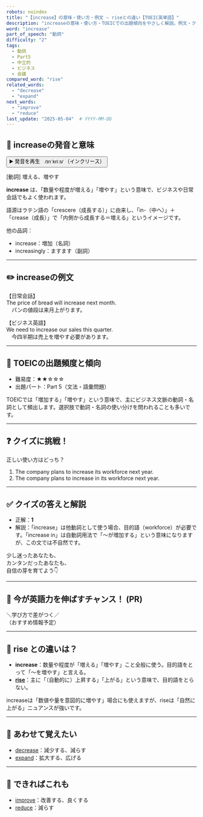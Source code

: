 ```yaml
---
robots: noindex
title: "【increase】の意味・使い方・例文 ― riseとの違い【TOEIC英単語】"
description: "increaseの意味・使い方・TOEICでの出題傾向をやさしく解説。例文・クイズ付きでriseとの違いもわかりやすく学べます。"
word: "increase"
part_of_speech: "動詞"
difficulty: "2"
tags:
  - 動詞
  - Part5
  - 中立的
  - ビジネス
  - 会議
compared_word: "rise"
related_words:
  - "decrease"
  - "expand"
next_words:
  - "improve"
  - "reduce"
last_update: "2025-05-04"  # YYYY-MM-DD
---
```


## 🔰 increaseの発音と意味

<button class="play-audio" onclick="playTTS('increase')">
  <span class="play-audio-main">
    ▶️ 発音を再生　/ɪnˈkriːs/
  </span>
  <span class="play-audio-sub">
    （インクリース）
  </span>
</button>

[動詞] 増える、増やす

**increase** は、「数量や程度が増える」「増やす」という意味で、ビジネスや日常会話でもよく使われます。

語源はラテン語の「crescere（成長する）」に由来し、「in-（中へ）」＋「crease（成長）」で「内側から成長する＝増える」というイメージです。

他の品詞：  
- increase：増加（名詞）
- increasingly：ますます（副詞）

---

## ✏️ increaseの例文

【日常会話】  
The price of bread will increase next month.  
　パンの値段は来月上がります。

【ビジネス英語】  
We need to increase our sales this quarter.  
　今四半期は売上を増やす必要があります。

---

## 🎯 TOEICの出題頻度と傾向

- 難易度：★★☆☆☆
- 出題パート：Part 5（文法・語彙問題）

TOEICでは「増加する」「増やす」という意味で、主にビジネス文脈の動詞・名詞として頻出します。選択肢で動詞・名詞の使い分けを問われることも多いです。

---

## ❓ クイズに挑戦！

正しい使い方はどっち？

1. The company plans to increase its workforce next year.  
2. The company plans to increase in its workforce next year.

---

## ✅ クイズの答えと解説

- 正解：**1**
- 解説：「increase」は他動詞として使う場合、目的語（workforce）が必要です。「increase in」は自動詞用法で「～が増加する」という意味になりますが、この文では不自然です。

少し迷ったあなたも、  
カンタンだったあなたも、  
自信の芽を育てよう👇️

---

## 🚀 今が英語力を伸ばすチャンス！ (PR)

<div class="info-center">
＼学び方で差がつく／<br>  
（おすすめ情報予定）
</div>

---

## 🤔  rise との違いは？

- **increase**：数量や程度が「増える」「増やす」こと全般に使う。目的語をとって「～を増やす」と言える。
- **[rise](/word/rise)**：主に「（自動的に）上昇する」「上がる」という意味で、目的語をとらない。

increaseは「数値や量を意図的に増やす」場合にも使えますが、riseは「自然に上がる」ニュアンスが強いです。

---

## 🧩 あわせて覚えたい

- [decrease](/word/decrease)：減少する、減らす
- [expand](/word/expand)：拡大する、広げる

---

## 📖 できればこれも

- [improve](/word/improve)：改善する、良くする
- [reduce](/word/reduce)：減らす

<!-- cvid: aid16_bid15 -->
